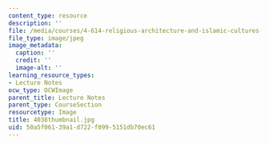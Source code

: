 ```yaml
---
content_type: resource
description: ''
file: /media/courses/4-614-religious-architecture-and-islamic-cultures-fall-2002/50a5f06139a1d722f0995151db70ec61_4038thumbnail.jpg
file_type: image/jpeg
image_metadata:
  caption: ''
  credit: ''
  image-alt: ''
learning_resource_types:
- Lecture Notes
ocw_type: OCWImage
parent_title: Lecture Notes
parent_type: CourseSection
resourcetype: Image
title: 4038thumbnail.jpg
uid: 50a5f061-39a1-d722-f099-5151db70ec61
---
```

